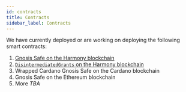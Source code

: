 ```yaml
---
id: contracts
title: Contracts
sidebar_label: Contracts
---
```


We have currently deployed or are working on deploying the following smart contracts:

1. [Gnosis Safe on the Harmony blockchain](https://multisig.harmony.one/#/safes/0xbC6b53e2E7F18D5145b95c4FBadD36d566afa2db)
1. [`DisintermediatedGrants` on the Harmony blockchain](https://explorer.harmony.one/address/0xd586908a966f9ac956c83321a61c9df4dd472539)
1. Wrapped Cardano Gnosis Safe on the Cardano blockchain
1. Gnosis Safe on the Ethereum blockchain
1. More *TBA*
